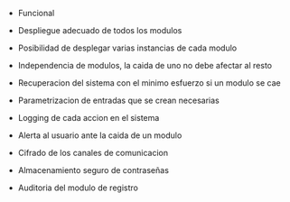 - Funcional
- Despliegue adecuado de todos los modulos
- Posibilidad de desplegar varias instancias de cada modulo

- Independencia de modulos, la caida de uno no debe afectar al resto
- Recuperacion del sistema con el minimo esfuerzo si un modulo se cae

- Parametrizacion de entradas que se crean necesarias
- Logging de cada accion en el sistema

- Alerta al usuario ante la caida de un modulo

- Cifrado de los canales de comunicacion
- Almacenamiento seguro de contraseñas
- Auditoria del modulo de registro